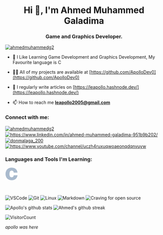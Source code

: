 <h1 align="center">Hi 👋, I'm Ahmed Muhammed Galadima</h1>
<h3 align="center">Game and Graphics Developer.</h3>

<p align="left"> <a href="https://twitter.com/ahmedmuhammedg2" target="blank"><img src="https://img.shields.io/twitter/follow/ahmedmuhammedg2?logo=twitter&style=for-the-badge" alt="ahmedmuhammedg2" /></a>
</p>

- 🌱 I Like Learning  Game Development and Graphics Development, My Favourite language is C

- 👨‍💻 All of my projects are available at [https://github.com/ApolloDev0](https://github.com/ApolloDev0)

- 📝 I regularly write articles on [https://leapollo.hashnode.dev/](https://leapollo.hashnode.dev/)

- 📫 How to reach me **leapollo2005@gmail.com**


<h3 align="left">Connect with me:</h3>
<p align="left">
<a href="https://twitter.com/ahmedmuhammedg2" target="blank"><img align="center" src="https://cdn.jsdelivr.net/npm/simple-icons@3.0.1/icons/twitter.svg" alt="ahmedmuhammedg2" height="30" width="40" /></a>
<a href="https://linkedin.com/in/https://www.linkedin.com/in/ahmed-muhammed-galadima-951b9b202/" target="blank"><img align="center" src="https://cdn.jsdelivr.net/npm/simple-icons@3.0.1/icons/linkedin.svg" alt="https://www.linkedin.com/in/ahmed-muhammed-galadima-951b9b202/" height="30" width="40" /></a>
<a href="https://instagram.com/donmalaga_200" target="blank"><img align="center" src="https://cdn.jsdelivr.net/npm/simple-icons@3.0.1/icons/instagram.svg" alt="donmalaga_200" height="30" width="40" /></a>
<a href="https://www.youtube.com/c/https://www.youtube.com/channel/uczh4ruxuqwoaeonqdqnvuyw" target="blank"><img align="center" src="https://cdn.jsdelivr.net/npm/simple-icons@3.0.1/icons/youtube.svg" alt="https://www.youtube.com/channel/uczh4ruxuqwoaeonqdqnvuyw" height="30" width="40" /></a>
</p>


<h3 align="left">Languages and Tools I'm Learning: </h3>
<a href="https://www.cprogramming.com/" target="_blank"> <img src="https://raw.githubusercontent.com/devicons/devicon/master/icons/c/c-original.svg" alt="C" width="40" height="40"/></a>
</p>


<br>


 
![VSCode](https://img.shields.io/badge/-vscode-00a8e8?style=for-the-badge&logo=visual-studio-code)
![Git](https://img.shields.io/badge/git%20-%23F05033.svg?&style=for-the-badge&logo=git&logoColor=white)
![Linux](https://img.shields.io/badge/-linux-772953?style=for-the-badge&logo=linux)
![Markdown](https://img.shields.io/badge/markdown-%23000000.svg?&style=for-the-badge&logo=markdown&logoColor=white)
![Craving for open source](https://img.shields.io/badge/-I%27m_craving_for_open_source-green?style=for-the-badge&logo=github&logoColor=black)


![Apollo's github stats](https://github-readme-stats.vercel.app/api?username=ApolloDev0&theme=synthwave&show_icons=true&layout=demo)
![Ahmed's github streak](https://github-readme-streak-stats.herokuapp.com/?user=ApolloDev0&show_icons=true&locale=en&layout=demo&theme=gruvbox)


![VisitorCount](https://profile-counter.glitch.me/{ApolloDev0}/count.svg)

*apollo was here*

